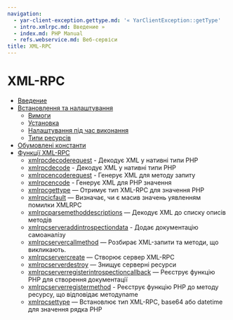 ```yaml
---
navigation:
  - yar-client-exception.gettype.md: '« YarClientException::getType'
  - intro.xmlrpc.md: Введение »
  - index.md: PHP Manual
  - refs.webservice.md: Веб-сервіси
title: XML-RPC
---
```

# XML-RPC

-   [Введение](intro.xmlrpc.md)
-   [Встановлення та налаштування](xmlrpc.setup.md)
    -   [Вимоги](xmlrpc.requirements.md)
    -   [Установка](xmlrpc.installation.md)
    -   [Налаштування під час виконання](xmlrpc.configuration.md)
    -   [Типи ресурсів](xmlrpc.resources.md)
-   [Обумовлені константи](xmlrpc.constants.md)
-   [Функції XML-RPC](ref.xmlrpc.md)
    -   [xmlrpcdecoderequest](function.xmlrpc-decode-request.md) - Декодує XML у нативні типи PHP
    -   [xmlrpcdecode](function.xmlrpc-decode.md) - Декодує XML у нативні типи PHP
    -   [xmlrpcencoderequest](function.xmlrpc-encode-request.md) - Генерує XML для методу запиту
    -   [xmlrpcencode](function.xmlrpc-encode.md) - Генерує XML для PHP значення
    -   [xmlrpcgettype](function.xmlrpc-get-type.md) — Отримує тип XML-RPC для значення PHP
    -   [xmlrpcісfault](function.xmlrpc-is-fault.md) — Визначає, чи є масив значень уявленням помилки XMLRPC
    -   [xmlrpcparsemethoddescriptions](function.xmlrpc-parse-method-descriptions.md) — Декодує XML до списку описів методів
    -   [xmlrpcserveraddintrospectiondata](function.xmlrpc-server-add-introspection-data.md) - Додає документацію самоаналізу
    -   [xmlrpcservercallmethod](function.xmlrpc-server-call-method.md) — Розбирає XML-запити та методи, що викликають.
    -   [xmlrpcservercreate](function.xmlrpc-server-create.md) — Створює сервер XML-RPC
    -   [xmlrpcserverdestroy](function.xmlrpc-server-destroy.md) — Знищує серверні ресурси
    -   [xmlrpcserverregisterintrospectioncallback](function.xmlrpc-server-register-introspection-callback.md) — Реєструє функцію PHP для створення документації
    -   [xmlrpcserverregistermethod](function.xmlrpc-server-register-method.md) - Реєструє функцію PHP до методу ресурсу, що відповідає методуname
    -   [xmlrpcsettype](function.xmlrpc-set-type.md) — Встановлює тип XML-RPC, base64 або datetime для значення рядка PHP
